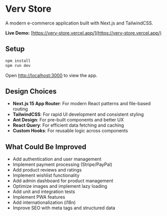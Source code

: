 # Verv Store

A modern e-commerce application built with Next.js and TailwindCSS.

**Live Demo:** [https://verv-store.vercel.app/](https://verv-store.vercel.app/)

## Setup

```bash
npm install
npm run dev
```

Open [http://localhost:3000](http://localhost:3000) to view the app.

## Design Choices

- **Next.js 15 App Router**: For modern React patterns and file-based routing
- **TailwindCSS**: For rapid UI development and consistent styling
- **Ant Design**: For pre-built components and better UX
- **React Query**: For efficient data fetching and caching
- **Custom Hooks**: For reusable logic across components

## What Could Be Improved

- Add authentication and user management
- Implement payment processing (Stripe/PayPal)
- Add product reviews and ratings
- Implement wishlist functionality
- Add admin dashboard for product management
- Optimize images and implement lazy loading
- Add unit and integration tests
- Implement PWA features
- Add internationalization (i18n)
- Improve SEO with meta tags and structured data